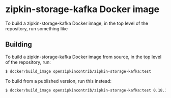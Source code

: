 # zipkin-storage-kafka Docker image

To build a zipkin-storage-kafka Docker image, in the top level of the repository, run something
like

## Building

To build a zipkin-storage-kafka Docker image from source, in the top level of the repository, run:


```bash
$ docker/build_image openzipkincontrib/zipkin-storage-kafka:test
```

To build from a published version, run this instead:

```bash
$ docker/build_image openzipkincontrib/zipkin-storage-kafka:test 0.18.1
```

